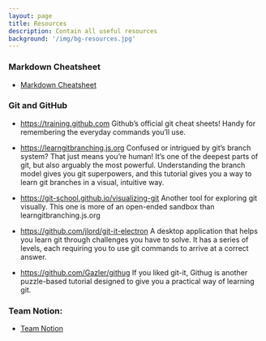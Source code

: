```yaml
---
layout: page
title: Resources
description: Contain all useful resources
background: '/img/bg-resources.jpg'
---
```


### Markdown Cheatsheet

- <a href="https://www.markdownguide.org/cheat-sheet/" target="_blank"> Markdown Cheatsheet </a>

### Git and GitHub

- <a href="https://training.github.com" target="_blank">https://training.github.com</a>
  Github’s official git cheat sheets! Handy for remembering the everyday commands you’ll use.<br>

- <a href="https://learngitbranching.js.org" target="_blank">https://learngitbranching.js.org</a>
  Confused or intrigued by git’s branch system? That just means you’re human! It’s one of the deepest parts of git, but also arguably the most powerful. Understanding the branch model gives you git superpowers, and this tutorial gives you a way to learn git branches in a visual, intuitive way.<br>

- <a href="https://git-school.github.io/visualizing-git" target="_blank">https://git-school.github.io/visualizing-git</a>
  Another tool for exploring git visually. This one is more of an open-ended sandbox than learngitbranching.js.org<br>

- <a href="https://github.com/jlord/git-it-electron" target="_blank">https://github.com/jlord/git-it-electron</a>
  A desktop application that helps you learn git through challenges you have to solve. It has a series of levels, each requiring you to use git commands to arrive at a correct answer.<br>

- <a href="https://github.com/Gazler/githug" target="_blank">https://github.com/Gazler/githug</a>
  If you liked git-it, Githug is another puzzle-based tutorial designed to give you a practical way of learning git.<br>

### Team Notion:

- <a href="https://www.notion.so/minhquach8/R-D-e8566941a2f7447499496910a06eaa72" target="_blank"> Team Notion </a>
